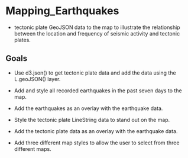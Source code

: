 # Mapping_Earthquakes

- tectonic plate GeoJSON data to the map to illustrate the relationship between the location and frequency of seismic activity and tectonic plates.


## Goals
 - Use d3.json() to get tectonic plate data and add the data using the L.geoJSON() layer.

- Add and style all recorded earthquakes in the past seven days to the map.

- Add the earthquakes as an overlay with the earthquake data.

- Style the tectonic plate LineString data to stand out on the map.

- Add the tectonic plate data as an overlay with the earthquake data.

- Add three different  map styles to allow the user to select from three different maps.

